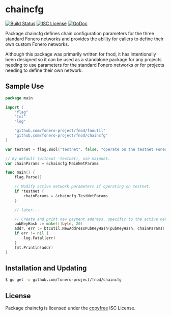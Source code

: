chaincfg
========

[![Build Status](http://img.shields.io/travis/fonero/fnod.svg)](https://travis-ci.org/fonero/fnod)
[![ISC License](http://img.shields.io/badge/license-ISC-blue.svg)](http://copyfree.org)
[![GoDoc](https://img.shields.io/badge/godoc-reference-blue.svg)](http://godoc.org/github.com/fonero-project/fnod/chaincfg)

Package chaincfg defines chain configuration parameters for the three standard
Fonero networks and provides the ability for callers to define their own custom
Fonero networks.

Although this package was primarily written for fnod, it has intentionally been
designed so it can be used as a standalone package for any projects needing to
use parameters for the standard Fonero networks or for projects needing to
define their own network.

## Sample Use

```Go
package main

import (
	"flag"
	"fmt"
	"log"

	"github.com/fonero-project/fnod/fnoutil"
	"github.com/fonero-project/fnod/chaincfg"
)

var testnet = flag.Bool("testnet", false, "operate on the testnet Fonero network")

// By default (without -testnet), use mainnet.
var chainParams = &chaincfg.MainNetParams

func main() {
	flag.Parse()

	// Modify active network parameters if operating on testnet.
	if *testnet {
		chainParams = &chaincfg.TestNetParams
	}

	// later...

	// Create and print new payment address, specific to the active network.
	pubKeyHash := make([]byte, 20)
	addr, err := btcutil.NewAddressPubKeyHash(pubKeyHash, chainParams)
	if err != nil {
		log.Fatal(err)
	}
	fmt.Println(addr)
}
```

## Installation and Updating

```bash
$ go get -u github.com/fonero-project/fnod/chaincfg
```

## License

Package chaincfg is licensed under the [copyfree](http://copyfree.org) ISC
License.

